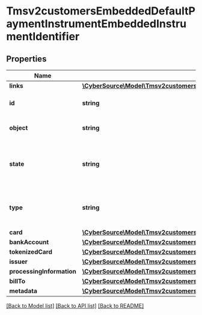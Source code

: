 # Tmsv2customersEmbeddedDefaultPaymentInstrumentEmbeddedInstrumentIdentifier

## Properties
Name | Type | Description | Notes
------------ | ------------- | ------------- | -------------
**links** | [**\CyberSource\Model\Tmsv2customersEmbeddedDefaultPaymentInstrumentEmbeddedInstrumentIdentifierLinks**](Tmsv2customersEmbeddedDefaultPaymentInstrumentEmbeddedInstrumentIdentifierLinks.md) |  | [optional] 
**id** | **string** | The id of the Instrument Identifier Token. | [optional] 
**object** | **string** | The type of token.  Valid values: - instrumentIdentifier | [optional] 
**state** | **string** | Issuers state for the card number. Valid values: - ACTIVE - CLOSED : The account has been closed. | [optional] 
**type** | **string** | The type of Instrument Identifier. Valid values: - enrollable card | [optional] 
**card** | [**\CyberSource\Model\Tmsv2customersEmbeddedDefaultPaymentInstrumentEmbeddedInstrumentIdentifierCard**](Tmsv2customersEmbeddedDefaultPaymentInstrumentEmbeddedInstrumentIdentifierCard.md) |  | [optional] 
**bankAccount** | [**\CyberSource\Model\Tmsv2customersEmbeddedDefaultPaymentInstrumentEmbeddedInstrumentIdentifierBankAccount**](Tmsv2customersEmbeddedDefaultPaymentInstrumentEmbeddedInstrumentIdentifierBankAccount.md) |  | [optional] 
**tokenizedCard** | [**\CyberSource\Model\Tmsv2customersEmbeddedDefaultPaymentInstrumentEmbeddedInstrumentIdentifierTokenizedCard**](Tmsv2customersEmbeddedDefaultPaymentInstrumentEmbeddedInstrumentIdentifierTokenizedCard.md) |  | [optional] 
**issuer** | [**\CyberSource\Model\Tmsv2customersEmbeddedDefaultPaymentInstrumentEmbeddedInstrumentIdentifierIssuer**](Tmsv2customersEmbeddedDefaultPaymentInstrumentEmbeddedInstrumentIdentifierIssuer.md) |  | [optional] 
**processingInformation** | [**\CyberSource\Model\Tmsv2customersEmbeddedDefaultPaymentInstrumentEmbeddedInstrumentIdentifierProcessingInformation**](Tmsv2customersEmbeddedDefaultPaymentInstrumentEmbeddedInstrumentIdentifierProcessingInformation.md) |  | [optional] 
**billTo** | [**\CyberSource\Model\Tmsv2customersEmbeddedDefaultPaymentInstrumentEmbeddedInstrumentIdentifierBillTo**](Tmsv2customersEmbeddedDefaultPaymentInstrumentEmbeddedInstrumentIdentifierBillTo.md) |  | [optional] 
**metadata** | [**\CyberSource\Model\Tmsv2customersEmbeddedDefaultPaymentInstrumentEmbeddedInstrumentIdentifierMetadata**](Tmsv2customersEmbeddedDefaultPaymentInstrumentEmbeddedInstrumentIdentifierMetadata.md) |  | [optional] 

[[Back to Model list]](../README.md#documentation-for-models) [[Back to API list]](../README.md#documentation-for-api-endpoints) [[Back to README]](../README.md)


